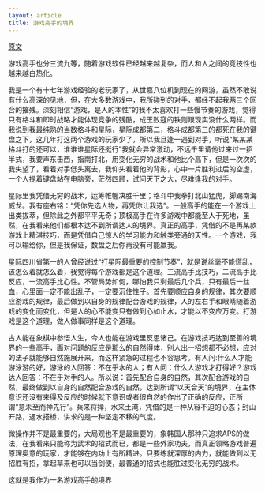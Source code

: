 ```yaml
---
layout: article
title: 游戏高手的境界
---
```


[原文](http://www.skywind.me/blog/archives/458)

游戏高手也分三流九等，随着游戏软件已经越来越复杂，而人和人之间的竞技性也越来越白热化。

我是一个有十七年游戏经验的老玩家了，从世嘉八位机到现在的网游，虽然不敢说有什么高深的见地，但，在大多数游戏中，我所碰到的对手，都经不起我两三个回合的摧残。深刻相信“游戏，是人的本性”的我不太喜欢打一些慢节奏的游戏，觉得只有格斗和即时战略才能体现竞争的残酷，成王败寇的铁则跟现实没什么两样。而我说到我最纯熟的当数格斗和星际，星际成都第二，格斗成都第三的都死在我的键盘之下，这几年打这两个游戏的玩家少了，所以我旦逢一遇到对手，听说“某某某格斗打的还可以，谁谁谁星际还挺行”我就会异常激动，不远千里请他过来过一招半式，我要声东击西，指南打北，用变化无穷的战术和他比个高下，但是一次次的我失望了，看着对手低头离去，我仰头看着他的背影，心中一片胜利过后的空虚，一个人提着键盘站在电脑旁，茫然四顾，试问天下之大，尽难逢我的对手。

星际里我凭借无穷的战术，运筹帷幄决胜千里；格斗中我拳打北山猛虎，脚踢南海威龙。我有座右铭：“凭你先选人物，再凭你让我选”。一般高手的能在一个游戏上出类拔萃，但除此之外都平平无奇；顶极高手在许多游戏中都能至人于死地，虽然，在我看来他们都根本达不到所谓达人的境界。真正的高手，凭借的不是再某款游戏上精湛技巧，而是凭借自己惊人的学习能力和触类旁通的天性。一个游戏，我可以输给你，但是我保证，数盘之后你再没有可能赢我。


星际四川省第一的人曾经说过“打星际最重要的控制节奏”，就是说丝毫不能慌乱，该怎么着就怎么着，我觉得每个游戏都是这个道理。三流高手比技巧，二流高手比反应，一流高手比心性。不管局势如何，哪怕我只剩最后几个兵，只有最后一丝血，心里面一定不能出乱子，一定要沉住性子。首先要顺应自身的规律，其次要顺应游戏的规律，最后做到以自身的规律配合游戏的规律，人的左右手和眼睛随着游戏的变化而变化，但是人的心不能变只有做到心如止水，才能以不变应万变。打游戏是这个道理，做人做事同样是这个道理。

古人能在象棋中参悟人生，今人也能在游戏里反思诸己。在游戏技巧达到至善的境界的一些高手，面对问题的反应是那么的自然得体，别人出一招想都不必想，应对的法子就能够自然施展开来，而这样紧急的过程也不容思考。有人问:什么人才能游泳游的好，游泳的人回答：不在乎水的人；有人问：什么人游戏才打得好？游戏达人回答：不在乎对手的人。所以说：首先配合自身的自然，其次配合游戏的自然，最终做到以自身的自然配合游戏的自然，达到所谓“以天合天”的境界，在主体意识还没有来得及反应的时候就下意识或者很自然的作出了正确的反应，正所谓“意未至而神先行”。兵来将掸，水来土淹，凭借的是一种从容不迫的心态；封山开路，遇水搭桥，讲求的是一种坚定不移的气度。

微操作并不是最重要的，大局观也不是最重要的，象韩国人那种只追求APS的做法，在我看来只能称为武术的招式而已，都是一些外家功夫，而真正领略游戏普遍原理奥意的玩家，才能够在内功上有所精进。只要练就深厚的内力，就能做到以无招胜有招，拿起草来也可以当剑使，最普通的招式也能胜过变化无穷的战术。

这就是我作为一名游戏高手的境界
